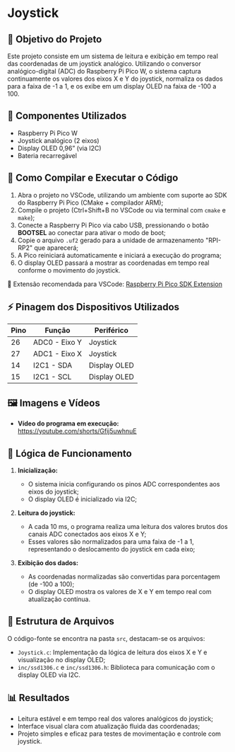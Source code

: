 # Joystick

## 🎯 Objetivo do Projeto

Este projeto consiste em um sistema de leitura e exibição em tempo real das coordenadas de um joystick analógico. Utilizando o conversor analógico-digital (ADC) do Raspberry Pi Pico W, o sistema captura continuamente os valores dos eixos X e Y do joystick, normaliza os dados para a faixa de -1 a 1, e os exibe em um display OLED na faixa de -100 a 100.

## 🔧 Componentes Utilizados

- Raspberry Pi Pico W
- Joystick analógico (2 eixos)
- Display OLED 0,96” (via I2C)
- Bateria recarregável

## 💾 Como Compilar e Executar o Código

1. Abra o projeto no VSCode, utilizando um ambiente com suporte ao SDK do Raspberry Pi Pico (CMake + compilador ARM);
2. Compile o projeto (Ctrl+Shift+B no VSCode ou via terminal com `cmake` e `make`);
3. Conecte a Raspberry Pi Pico via cabo USB, pressionando o botão **BOOTSEL** ao conectar para ativar o modo de boot;
4. Copie o arquivo `.uf2` gerado para a unidade de armazenamento "RPI-RP2" que aparecerá;
5. A Pico reiniciará automaticamente e iniciará a execução do programa;
6. O display OLED passará a mostrar as coordenadas em tempo real conforme o movimento do joystick.

🔗 Extensão recomendada para VSCode: [Raspberry Pi Pico SDK Extension](https://github.com/raspberrypi/pico-vscode)

## ⚡ Pinagem dos Dispositivos Utilizados

| Pino | Função        | Periférico     |
|------|---------------|----------------|
| 26   | ADC0 - Eixo Y | Joystick       |
| 27   | ADC1 - Eixo X | Joystick       |
| 14   | I2C1 - SDA    | Display OLED   |
| 15   | I2C1 - SCL    | Display OLED   |

## 🖼️ Imagens e Vídeos

- **Vídeo do programa em execução:** https://youtube.com/shorts/Gfij5uwhnuE

## 🧠 Lógica de Funcionamento

1. **Inicialização:**
   - O sistema inicia configurando os pinos ADC correspondentes aos eixos do joystick;
   - O display OLED é inicializado via I2C;

2. **Leitura do joystick:**
   - A cada 10 ms, o programa realiza uma leitura dos valores brutos dos canais ADC conectados aos eixos X e Y;
   - Esses valores são normalizados para uma faixa de -1 a 1, representando o deslocamento do joystick em cada eixo;

3. **Exibição dos dados:**
   - As coordenadas normalizadas são convertidas para porcentagem (de -100 a 100);
   - O display OLED mostra os valores de X e Y em tempo real com atualização contínua.

## 📂 Estrutura de Arquivos

O código-fonte se encontra na pasta `src`, destacam-se os arquivos:

- `Joystick.c`: Implementação da lógica de leitura dos eixos X e Y e visualização no display OLED;
- `inc/ssd1306.c` e `inc/ssd1306.h`: Biblioteca para comunicação com o display OLED via I2C.

## 📊 Resultados

- Leitura estável e em tempo real dos valores analógicos do joystick;
- Interface visual clara com atualização fluida das coordenadas;
- Projeto simples e eficaz para testes de movimentação e controle com joystick.
